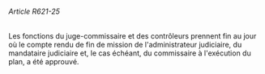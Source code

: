 ###### Article R621-25

Les fonctions du juge-commissaire et des contrôleurs prennent fin au jour où le compte rendu de fin de mission de l'administrateur judiciaire, du mandataire judiciaire et, le cas échéant, du commissaire à l'exécution du plan, a été approuvé.

